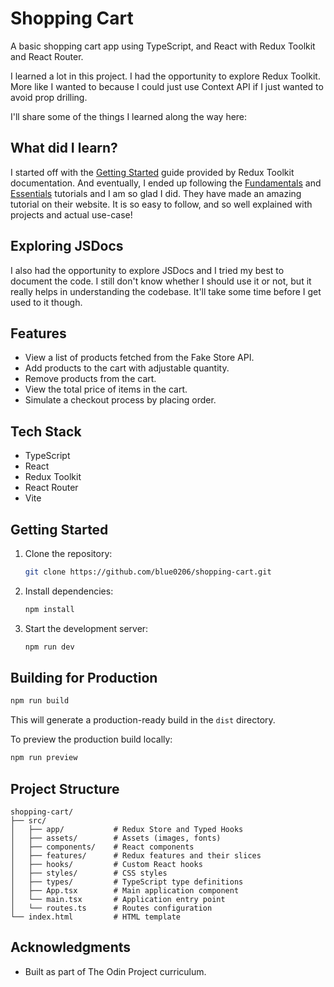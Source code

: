 # Shopping Cart

A basic shopping cart app using TypeScript, and React with Redux Toolkit and React Router.

I learned a lot in this project. I had the opportunity to explore Redux Toolkit. More like 
I wanted to because I could just use Context API if I just wanted to avoid prop drilling.

I'll share some of the things I learned along the way here:

## What did I learn?

I started off with the [Getting Started](https://redux-toolkit.js.org/introduction/getting-started) 
guide provided by Redux Toolkit documentation. 
And eventually, I ended up following the 
[Fundamentals](https://redux.js.org/tutorials/fundamentals/part-1-overview) and 
[Essentials](https://redux.js.org/tutorials/essentials/part-1-overview-concepts) tutorials and I am 
so glad I did. They have made an amazing tutorial on their website. It is so easy to follow, and so
well explained with projects and actual use-case!

## Exploring JSDocs

I also had the opportunity to explore JSDocs and I tried my best to document the code. I still don't know
whether I should use it or not, but it really helps in understanding the codebase. It'll take some time before
I get used to it though.

## Features

- View a list of products fetched from the Fake Store API.
- Add products to the cart with adjustable quantity.
- Remove products from the cart.
- View the total price of items in the cart.
- Simulate a checkout process by placing order.

## Tech Stack

- TypeScript
- React
- Redux Toolkit
- React Router
- Vite

## Getting Started

1. Clone the repository:
   ```bash
   git clone https://github.com/blue0206/shopping-cart.git
   ```
2. Install dependencies:
   ```bash
   npm install
   ```
3. Start the development server:
   ```bash
   npm run dev
   ```

## Building for Production

```bash
npm run build
```

This will generate a production-ready build in the `dist` directory.

To preview the production build locally:

```bash
npm run preview
```

## Project Structure

```
shopping-cart/
├── src/
│   ├── app/           # Redux Store and Typed Hooks
│   ├── assets/        # Assets (images, fonts)
│   ├── components/    # React components
│   ├── features/      # Redux features and their slices
│   ├── hooks/         # Custom React hooks
│   ├── styles/        # CSS styles
│   ├── types/         # TypeScript type definitions
│   ├── App.tsx        # Main application component
│   └── main.tsx       # Application entry point
│   └── routes.ts      # Routes configuration
└── index.html         # HTML template
```

## Acknowledgments

- Built as part of The Odin Project curriculum.
